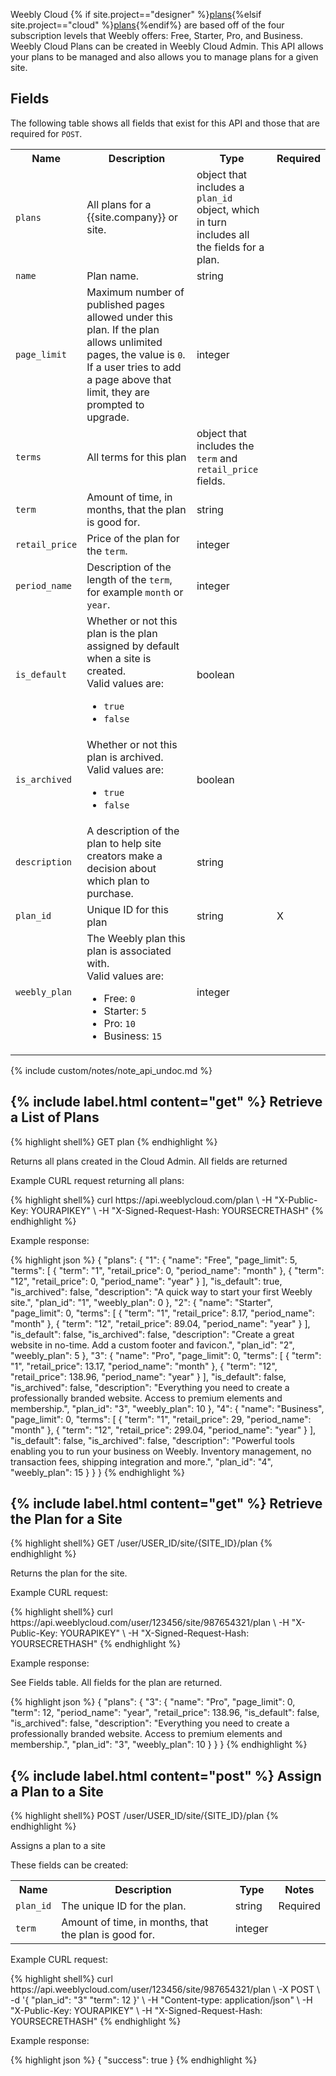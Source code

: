 Weebly Cloud {% if site.project=="designer" %}[plans](ds_gs_plans.html){%elsif site.project=="cloud" %}[plans](cl_gs_plans.html){%endif%} are based off of the four subscription levels that Weebly offers: Free, Starter, Pro, and Business. Weebly Cloud Plans can be created in Weebly Cloud Admin. This API allows your plans to be managed and also allows you to manage plans for a given site.

<h2>Fields</h2>

The following table shows all fields that exist for this API and those that are required for `POST`.
<table>
    <tbody>
    <tr>
        <th>Name</th>
        <th>Description</th>
        <th>Type</th>
        <th>Required</th>
    </tr>
    <tr>
        <td>​<code>plans</code></td>
        <td>All plans for a {{site.company}} or site.</td>
        <td>object that includes a <code>plan_id</code> object, which in turn includes all the fields for a plan.</td>
        <td></td>
    </tr>
    <tr>
        <td><code>name</code></td>
        <td>Plan name.​</td>
        <td>string</td>
        <td></td>
    </tr>
    <tr>
        <td><code>page_limit</code></td>
        <td>Maximum number of published pages allowed under this plan. If the plan allows unlimited pages, the value is <code>0</code>. If a user tries to add a page above that limit, they are prompted to upgrade.</td>
        <td>integer</td>
        <td></td>
    </tr>
    <tr>
        <td><code>terms</code></td>
        <td>All terms for this plan</td>
        <td>object that includes the <code>term</code> and <code>retail_price</code> fields.</td>
        <td></td>
    </tr>
    <tr>
        <td><code>term</code></td>
        <td>Amount of time, in months, that the plan is good for.</td>
        <td>string</td>
        <td></td>
    </tr>
    <tr>
        <td><code>retail_price</code></td>
        <td>Price of the plan for the <code>term</code>.</td>
        <td>integer</td>
        <td></td>
    </tr>
    <tr>
        <td><code>period_name</code></td>
        <td>Description of the length of the <code>term</code>, for example <code>month</code> or <code>year</code>.</td>
        <td>integer</td>
        <td></td>
    </tr>
    <tr>
        <td><code>is_default</code></td>
        <td>Whether or not this plan is the plan assigned by default when a site is created.<br>
        Valid values are:
            <ul>
                <li><code>true</code></li>
                <li><code>false</code></li>
            </ul>
        </td>
        <td>boolean</td>
        <td></td>
    </tr>
    <tr>
        <td><code>is_archived</code></td>
        <td>Whether or not this plan is archived.<br>
            Valid values are:
            <ul>
                <li><code>true</code></li>
                <li><code>false</code></li>
            </ul>
        </td>
        <td>boolean</td>
        <td></td>
    </tr>
    <tr>
        <td><code>description</code></td>
        <td>A description of the plan to help site creators make a decision about which plan to purchase.</td>
        <td>string</td>
        <td></td>
    </tr>
    <tr>
        <td><code>plan_id</code></td>
        <td>Unique ID for this plan</td>
        <td>string</td>
        <td>X</td>
    </tr>
    <tr>
        <td><code>weebly_plan</code></td>
        <td>The Weebly plan this plan is associated with.<br>
        Valid values are:
            <ul>
                <li>Free: <code>0</code></li>
                <li>Starter: <code>5</code></li>
                <li>Pro:  <code>10</code></li>
                <li>Business: <code>15</code></li>
            </ul>
        </td>
        <td>integer</td>
        <td></td>
    </tr>
    </tbody>
</table>
{% include custom/notes/note_api_undoc.md %}

<h2>{% include label.html content="get" %} Retrieve a List of Plans
</h2>

{% highlight shell%}
GET plan
{% endhighlight %}

Returns all plans created in the Cloud Admin. All fields are returned

<p class="codeTitle">Example CURL request returning all plans:</p>
{% highlight shell%}
curl https://api.weeblycloud.com/plan \
-H "X-Public-Key: YOURAPIKEY" \
-H "X-Signed-Request-Hash: YOURSECRETHASH"
{% endhighlight %}

<p class="codeTitle">Example response:</p>
{% highlight json %}
{
    "plans": {
        "1": {
            "name": "Free",
            "page_limit": 5,
            "terms": [
                {
                    "term": "1",
                    "retail_price": 0,
                    "period_name": "month"
                },
                {
                    "term": "12",
                    "retail_price": 0,
                    "period_name": "year"
                }
            ],
            "is_default": true,
            "is_archived": false,
            "description": "A quick way to start your first Weebly site.",
            "plan_id": "1",
            "weebly_plan": 0
        },
        "2": {
                "name": "Starter",
                "page_limit": 0,
                "terms": [
                    {
                        "term": "1",
                        "retail_price": 8.17,
                        "period_name": "month"
                    },
                    {
                        "term": "12",
                        "retail_price": 89.04,
                        "period_name": "year"
                    }
                ],
                "is_default": false,
                "is_archived": false,
                "description": "Create a great website in no-time. Add a custom footer and favicon.",
                "plan_id": "2",
                "weebly_plan": 5
        },
        "3": {
                "name": "Pro",
                "page_limit": 0,
                "terms": [
                    {
                        "term": "1",
                        "retail_price": 13.17,
                        "period_name": "month"
                    },
                    {
                        "term": "12",
                        "retail_price": 138.96,
                        "period_name": "year"
                    }
                ],
                "is_default": false,
                "is_archived": false,
                "description": "Everything you need to create a professionally branded website. Access to premium elements and membership.",
                "plan_id": "3",
                "weebly_plan": 10
        },
        "4": {
                "name": "Business",
                "page_limit": 0,
                "terms": [
                    {
                        "term": "1",
                        "retail_price": 29,
                        "period_name": "month"
                    },
                    {
                        "term": "12",
                        "retail_price": 299.04,
                        "period_name": "year"
                    }
                ],
                "is_default": false,
                "is_archived": false,
                "description": "Powerful tools enabling you to run your business on Weebly. Inventory management, no transaction fees, shipping integration and more.",
                "plan_id": "4",
                "weebly_plan": 15
        }
    }
}
{% endhighlight %}

<h2>{% include label.html content="get" %} Retrieve the Plan for a Site
</h2>
{% highlight shell%}
GET /user/USER_ID/site/{SITE_ID}/plan
{% endhighlight %}

Returns the plan for the site.

<p class="codeTitle">Example CURL request:</p>
{% highlight shell%}
curl https://api.weeblycloud.com/user/123456/site/987654321/plan \
-H "X-Public-Key: YOURAPIKEY" \
-H "X-Signed-Request-Hash: YOURSECRETHASH"
{% endhighlight %}

<p class="codeTitle">Example response:</p>
<p>See Fields table. All fields for the plan are returned.</p>
{% highlight json %}
{
    "plans": {
        "3": {
            "name": "Pro",
            "page_limit": 0,
            "term": 12,
            "period_name": "year",
            "retail_price": 138.96,
            "is_default": false,
            "is_archived": false,
            "description": "Everything you need to create a professionally branded website. Access to premium elements and membership.",
            "plan_id": "3",
            "weebly_plan": 10
        }
    }
}
{% endhighlight %}

<h2>{% include label.html content="post" %} Assign a Plan to a Site</h2>
{% highlight shell%}
POST /user/USER_ID/site/{SITE_ID}/plan
{% endhighlight %}

Assigns a plan to a site

These fields can be created:

<table>
    <tr>
        <th>Name</th>
        <th>Description</th>
        <th>Type</th>
        <th>Notes</th>
    </tr>
    <tr>
        <td><code>plan_id</code></td>
        <td>The unique ID for the plan.</td>
        <td>string</td>
        <td>Required</td>
    </tr>
    <tr>
        <td><code>term</code></td>
        <td>Amount of time, in months, that the plan is good for.</td>
        <td>integer</td>
        <td></td>
    </tr>
</table>

<p class="codeTitle">Example CURL request:</p>
{% highlight shell%}
curl https://api.weeblycloud.com/user/123456/site/987654321/plan \
-X POST \
-d '{
        "plan_id": "3"
        "term": 12
}' \
-H "Content-type: application/json" \
-H "X-Public-Key: YOURAPIKEY" \
-H "X-Signed-Request-Hash: YOURSECRETHASH"
{% endhighlight %}

<p class="codeTitle">Example response:</p>
{% highlight json %}
{
    "success": true
}
{% endhighlight %}
